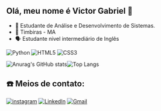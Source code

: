 ## Olá, meu nome é Victor Gabriel 👋


- 📖 Estudante de Análise e Desenvolvimento de Sistemas.
- 📍 Timbiras - MA
- 🗣️ Estudante nivel intermediário de Inglês

![Python](https://img.shields.io/badge/python-3670A0?style=for-the-badge&logo=python&logoColor=ffdd54)
![HTML5](https://img.shields.io/badge/html5-%23E34F26.svg?style=for-the-badge&logo=html5&logoColor=white)
![CSS3](https://img.shields.io/badge/css3-%231572B6.svg?style=for-the-badge&logo=css3&logoColor=white)

<div>
    <body>


![Anurag's GitHub stats](https://github-readme-stats.vercel.app/api?username=Danzo32k&show_icons=true&theme=dracula)![Top Langs](https://github-readme-stats.vercel.app/api/top-langs/?username=danzo32k&layout=compact&theme=dracula)

</body>
</div>




 ## ☎️ Meios de contato:

[![instagram](    https://img.shields.io/badge/Instagram-E4405F?style=for-the-badge&logo=instagram&logoColor=white)](https://www.instagram.com/victorgabrielp_?igsh=aml1Y3h4cWI3NDFr&utm_source=qr)
[![LinkedIn](https://img.shields.io/badge/linkedin-%230077B5.svg?style=for-the-badge&logo=linkedin&logoColor=white)](https://www.linkedin.com/in/victor-gabriel-victor-gabriel-204a8935a )
[![Gmail](https://img.shields.io/badge/Gmail-D14836?style=for-the-badge&logo=gmail&logoColor=white)](mailto:victorgabriel1459@gmail.com)

